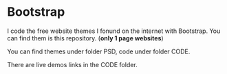 # Bootstrap

I code the free website themes I fonund on the internet with Bootstrap. You can find them is this repository. (**only 1 page websites**)

You can find themes under folder PSD, code under folder CODE.

There are live demos links in the CODE folder.
